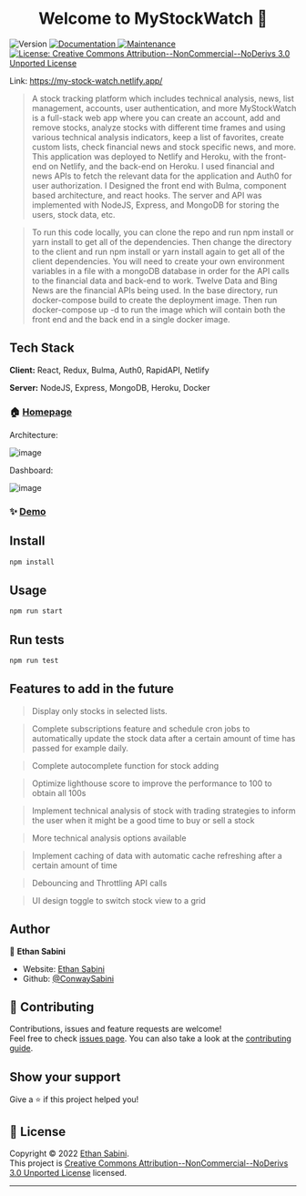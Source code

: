 <h1 align="center">Welcome to MyStockWatch 👋</h1>
<p>
  <img alt="Version" src="https://img.shields.io/badge/version-1.0.0-blue.svg?cacheSeconds=2592000" />
  <a href="https://github.com/ConwaySabini/MyStockWatch#readme" target="_blank">
    <img alt="Documentation" src="https://img.shields.io/badge/documentation-yes-brightgreen.svg" />
  </a>
  <a href="https://github.com/ConwaySabini/MyStockWatch/graphs/commit-activity" target="_blank">
    <img alt="Maintenance" src="https://img.shields.io/badge/Maintained%3F-yes-green.svg" />
  </a>
  <a href="https://github.com/ConwaySabini/MyStockWatch/blob/master/LICENSE" target="_blank">
    <img alt="License: Creative Commons Attribution--NonCommercial--NoDerivs 3.0 Unported License" src="https://img.shields.io/github/license/ConwaySabini/MyStockWatch" />
  </a>
</p>

Link: https://my-stock-watch.netlify.app/

> A stock tracking platform which includes technical analysis, news, list management, accounts, user authentication, and more
> MyStockWatch is a full-stack web app where you can create an account, add and remove stocks,
> analyze stocks with different time frames and using various technical analysis indicators,
> keep a list of favorites, create custom lists, check financial news and stock specific news, and more.
> This application was deployed to Netlify and Heroku, with the front-end on Netlify, and the back-end on Heroku.
> I used financial and news APIs to fetch the relevant data for the application and Auth0 for user authorization.
> I Designed the front end with Bulma, component based architecture, and react hooks.
> The server and API was implemented with NodeJS, Express, and MongoDB for storing the users, stock data, etc.

> To run this code locally, you can clone the repo and run npm install or yarn install to get all of the dependencies.
> Then change the directory to the client and run npm install or yarn install again to get all of the client dependencies.
> You will need to create your own environment variables in a file with a mongoDB database in order for the API calls to
> the financial data and back-end to work. Twelve Data and Bing News are the financial APIs being used.
> In the base directory, run docker-compose build to create the deployment image.
> Then run docker-compose up -d to run the image which will contain both the front end and the back end in a single docker image.

## Tech Stack

**Client:** React, Redux, Bulma, Auth0, RapidAPI, Netlify

**Server:** NodeJS, Express, MongoDB, Heroku, Docker

### 🏠 [Homepage](https://github.com/ConwaySabini/MyStockWatch#readme)

Architecture:

![image](https://user-images.githubusercontent.com/53063791/194472711-b0909676-e376-4e81-a0e8-959c3c1b3e20.png)

Dashboard:

![image](https://user-images.githubusercontent.com/53063791/194472676-66281f63-96f0-4bca-baf4-6acc528662e8.png)

### ✨ [Demo](https://my-stock-watch.netlify.app/)

## Install

```sh
npm install
```

## Usage

```sh
npm run start
```

## Run tests

```sh
npm run test
```

## Features to add in the future

> Display only stocks in selected lists.

> Complete subscriptions feature and schedule cron jobs to automatically update the stock data after a certain amount of time has passed for example daily.

> Complete autocomplete function for stock adding

> Optimize lighthouse score to improve the performance to 100 to obtain all 100s

> Implement technical analysis of stock with trading strategies to inform the user when it might be a good time to buy or sell a stock

> More technical analysis options available

> Implement caching of data with automatic cache refreshing after a certain amount of time

> Debouncing and Throttling API calls

> UI design toggle to switch stock view to a grid

## Author

👤 **Ethan Sabini**

- Website: [Ethan Sabini](https://conwaysabini.github.io/portfolio/)
- Github: [@ConwaySabini](https://github.com/ConwaySabini)

## 🤝 Contributing

Contributions, issues and feature requests are welcome!<br />Feel free to check [issues page](https://github.com/ConwaySabini/MyStockWatch/issues). You can also take a look at the [contributing guide](https://github.com/ConwaySabini/MyStockWatch/blob/master/CONTRIBUTING.md).

## Show your support

Give a ⭐️ if this project helped you!

## 📝 License

Copyright © 2022 [Ethan Sabini](https://github.com/ConwaySabini).<br />
This project is [Creative Commons Attribution--NonCommercial--NoDerivs 3.0 Unported License](https://github.com/ConwaySabini/MyStockWatch/blob/master/LICENSE) licensed.

---
